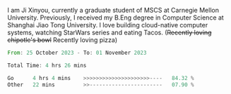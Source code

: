 I am Ji Xinyou, currently a graduate student of MSCS at Carnegie Mellon University. Previously, I received my B.Eng degree in Computer Science at Shanghai Jiao Tong University.
I love building cloud-native computer systems, watching StarWars series and eating Tacos. (~~Recently loving chipotle's bowl~~ Recently loving pizza)

<!--START_SECTION:waka-->

```rust
From: 25 October 2023 - To: 01 November 2023

Total Time: 4 hrs 26 mins

Go      4 hrs 4 mins    >>>>>>>>>>>>>>>>>>>>>----   84.32 %
Other   22 mins         >>-----------------------   07.90 %
```

<!--END_SECTION:waka-->
